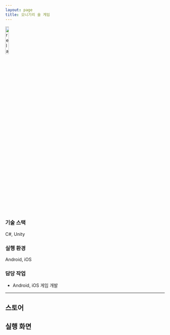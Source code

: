 ```yaml
---
layout: page
title: 오니기리 술 게임
---
```


<img src='{{ "/assets/images/games/onigiri/icon.png" | relative_url }}' alt='relative' width="15%" height="15%">

### 기술 스택
C#, Unity      

### 실행 환경
Android, iOS  

### 담당 작업
* Android, iOS 게임 개발

---

## 스토어

## 실행 화면